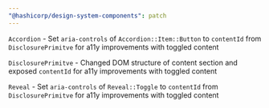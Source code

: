 ```yaml
---
"@hashicorp/design-system-components": patch
---
```


`Accordion` - Set `aria-controls` of `Accordion::Item::Button` to `contentId` from `DisclosurePrimitve` for a11y improvements with toggled content

`DisclosurePrimitve` - Changed DOM structure of content section and exposed `contentId` for a11y improvements with toggled content

`Reveal` - Set `aria-controls` of `Reveal::Toggle` to `contentId` from `DisclosurePrimitve` for a11y improvements with toggled content
